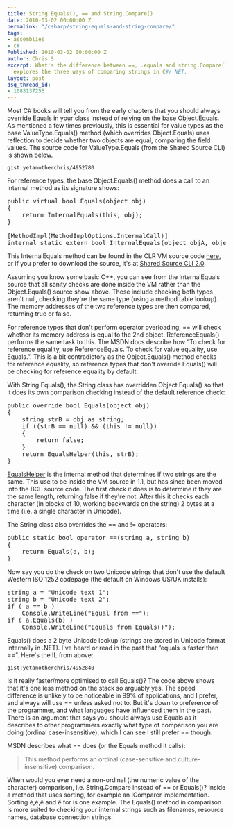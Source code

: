 ```yaml
---
title: String.Equals(), == and String.Compare()
date: 2010-03-02 00:00:00 Z
permalink: "/csharp/string-equals-and-string-compare/"
tags:
- assemblies
- c#
Published: 2010-03-02 00:00:00 Z
author: Chris S
excerpt: What's the difference between ==, .equals and string.Compare()? This post
  explores the three ways of comparing strings in C#/.NET.
layout: post
dsq_thread_id:
- 1083137256
---
```


Most C# books will tell you from the early chapters that you should always override Equals in your class instead of relying on the base Object.Equals. As mentioned a few times previously, this is essential for value types as the base ValueType.Equals() method (which overrides Object.Equals) uses reflection to decide whether two objects are equal, comparing the field values. The source code for ValueType.Equals (from the Shared Source CLI) is shown below. 

<!--more-->

  
`gist:yetanotherchris/4952780`

For reference types, the base Object.Equals() method does a call to an internal method as its signature shows:

<pre>public virtual bool Equals(object obj)
{
	return InternalEquals(this, obj);
}

[MethodImpl(MethodImplOptions.InternalCall)]
internal static extern bool InternalEquals(object objA, object objB);
</pre>

This InternalEquals method can be found in the CLR VM source code [here][1], or if you prefer to download the source, it's at [Shared Source CLI 2.0][2]. 

Assuming you know some basic C++, you can see from the InternalEquals source that all sanity checks are done inside the VM rather than the Object.Equals() source show above. These include checking both types aren't null, checking they're the same type (using a method table lookup). The memory addresses of the two reference types are then compared, returning true or false. 

For reference types that don't perform operator overloading, == will check whether its memory address is equal to the 2nd object. ReferenceEquals() performs the same task to this. The MSDN docs describe how &#8220;To check for reference equality, use ReferenceEquals. To check for value equality, use Equals.&#8221;. This is a bit contradictory as the Object.Equals() method checks for reference equality, so reference types that don't override Equals() will be checking for reference equality by default. 

With String.Equals(), the String class has overridden Object.Equals() so that it does its own comparison checking instead of the default reference check: 

<pre>public override bool Equals(object obj)
{
	string strB = obj as string;
	if ((strB == null) &#038;&#038; (this != null))
	{
		return false;
	}
	return EqualsHelper(this, strB);
}</pre>

[EqualsHelper][3] is the internal method that determines if two strings are the same. This use to be inside the VM source in 1.1, but has since been moved into the BCL source code. The first check it does is to determine if they are the same length, returning false if they're not. After this it checks each character (in blocks of 10, working backwards on the string) 2 bytes at a time (i.e. a single character in Unicode). 

The String class also overrides the == and != operators: 

<pre>public static bool operator ==(string a, string b)
{
	return Equals(a, b);
}
</pre>

Now say you do the check on two Unicode strings that don't use the default Western ISO 1252 codepage (the default on Windows US/UK installs): 

<pre>string a = "Unicode text 1";
string b = "Unicode text 2";
if ( a == b )
	Console.WriteLine("Equal from ==");
if ( a.Equals(b) )
	Console.WriteLine("Equals from Equals()");
</pre>

Equals() does a 2 byte Unicode lookup (strings are stored in Unicode format internally in .NET). I've heard or read in the past that &#8220;equals is faster than ==&#8221;. Here's the IL from above: 

`gist:yetanotherchris/4952840`

Is it really faster/more optimised to call Equals()? The code above shows that it's one less method on the stack so arguably yes. The speed difference is unlikely to be noticeable in 99% of applications, and I prefer, and always will use == unless asked not to. But it's down to preference of the programmer, and what languages have influenced them in the past. There is an argument that says you should always use Equals as it describes to other programmers exactly what type of comparison you are doing (ordinal case-insensitive), which I can see I still prefer == though. 

MSDN describes what == does (or the Equals method it calls): 

> This method performs an ordinal (case-sensitive and culture-insensitive) comparison.

When would you ever need a non-ordinal (the numeric value of the character) comparison, i.e. String.Compare instead of == or Equals()? Inside a method that uses sorting, for example an IComparer implementation. Sorting è,é,ê and ë for is one example. The Equals() method in comparison is more suited to checking your internal strings such as filenames, resource names, database connection strings.

 [1]: http://www.koders.com/cpp/fid191D8DC42DC6E980F49546893D6E3243A04AB1B1.aspx?s=InternalEquals
 [2]: http://www.microsoft.com/downloads/details.aspx?FamilyId=8C09FD61-3F26-4555-AE17-3121B4F51D4D&displaylang=en
 [3]: http://www.koders.com/csharp/fid6135F77482E6125D97DC3197AD53876AE1098662.aspx?s=EqualsHelper